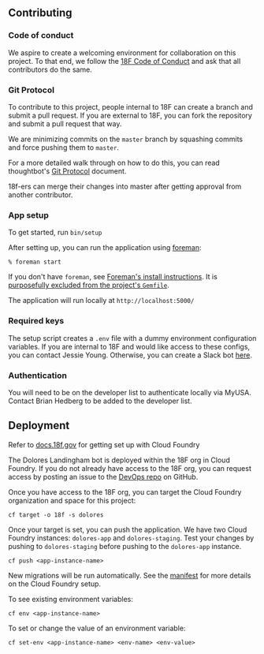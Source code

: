 ## Contributing

### Code of conduct

We aspire to create a welcoming environment for collaboration on this project.
To that end, we follow the [18F Code of
Conduct](https://github.com/18F/code-of-conduct/blob/master/code-of-conduct.md)
and ask that all contributors do the same.

### Git Protocol

To contribute to this project, people internal to 18F can create a branch and submit a pull request. If you are external to 18F, you can fork the repository and submit a pull request that way.

We are minimizing commits on the `master` branch by squashing commits and force pushing them to `master`. 

For a more detailed walk through on how to do this, you can read thoughtbot's [Git Protocol](https://github.com/thoughtbot/guides/tree/master/protocol/git#write-a-feature) document.

18f-ers can merge their changes into master after getting approval from another contributor.

### App setup

To get started, run `bin/setup`

After setting up, you can run the application using [foreman]:

    % foreman start

If you don't have `foreman`, see [Foreman's install instructions][foreman]. It
is [purposefully excluded from the project's `Gemfile`][exclude].

[foreman]: https://github.com/ddollar/foreman
[exclude]: https://github.com/ddollar/foreman/pull/437#issuecomment-41110407

The application will run locally at `http://localhost:5000/`

### Required keys

The setup script creates a `.env` file with a dummy environment configuration variables.
If you are internal to 18F and would like access to these configs,
you can contact Jessie Young. Otherwise, you can create a Slack bot
[here](https://18f.slack.com/services/new/bot).

### Authentication

You will need to be on the developer list to authenticate locally via MyUSA.
Contact Brian Hedberg to be added to the developer list.

## Deployment

Refer to [docs.18f.gov](https://docs.18f.gov/getting-started/setup/) for getting
set up with Cloud Foundry

The Dolores Landingham bot is deployed within the 18F org in Cloud Foundry. If
you do not already have access to the 18F org, you can request access by posting
an issue to the [DevOps repo](https://github.com/18F/DevOps/issues/new) on
GitHub.

Once you have access to the 18F org, you can target the Cloud Foundry
organization and space for this project:

`cf target -o 18f -s dolores`

Once your target is set, you can push the application. We have two Cloud Foundry 
instances: `dolores-app` and `dolores-staging`. 
Test your changes by pushing to `dolores-staging` before pushing to the 
`dolores-app` instance.

`cf push <app-instance-name>`

New migrations will be run automatically. See the [manifest](manifest.yml) for
more details on the Cloud Foundry setup.

To see existing environment variables:

`cf env <app-instance-name>`

To set or change the value of an environment variable:

`cf set-env <app-instance-name> <env-name> <env-value>`
